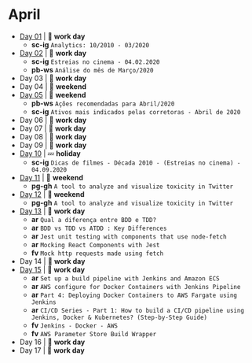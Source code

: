 # April

- [Day 01](04-01-2020.md) | :construction_worker: **work day**
  - **sc-ig** `Analytics: 10/2010 - 03/2020`
- [Day 02](04-02-2020.md) | :construction_worker: **work day**
  - **sc-ig** `Estreias no cinema - 04.02.2020`
  - **pb-ws** `Análise do mês de Março/2020`
- Day 03 | :construction_worker: **work day**
- Day 04 | :sunrise_over_mountains: **weekend**
- [Day 05](04-05-2020.md) | :sunrise_over_mountains: **weekend**
  - **pb-ws** `Ações recomendadas para Abril/2020`
  - **sc-ig** `Ativos mais indicados pelas corretoras - Abril de 2020`
- Day 06 | :construction_worker: **work day**
- Day 07 | :construction_worker: **work day**
- Day 08 | :construction_worker: **work day**
- Day 09 | :construction_worker: **work day**
- [Day 10](04-10-2020.md) | :zzz: **holiday**
  - **sc-ig** `Dicas de filmes - Década 2010 - (Estreias no cinema) - 04.09.2020`
- [Day 11](04-11-2020.md) | :sunrise_over_mountains: **weekend**
  - **pg-gh** `A tool to analyze and visualize toxicity in Twitter`
- [Day 12](04-12-2020.md) | :sunrise_over_mountains: **weekend**
  - **pg-gh** `A tool to analyze and visualize toxicity in Twitter`
- [Day 13](04-13-2020.md) | :construction_worker: **work day**
  - **ar** `Qual a diferença entre BDD e TDD?`
  - **ar** `BDD vs TDD vs ATDD : Key Differences`
  - **ar** `Jest unit testing with components that use node-fetch`
  - **ar** `Mocking React Components with Jest`
  - **fv** `Mock http requests made using fetch`
- Day 14 | :construction_worker: **work day**
- [Day 15](04-15-2020.md) | :construction_worker: **work day**
  - **ar** `Set up a build pipeline with Jenkins and Amazon ECS`
  - **ar** `AWS configure for Docker Containers with Jenkins Pipeline`
  - **ar** `Part 4: Deploying Docker Containers to AWS Fargate using Jenkins`
  - **ar** `CI/CD Series - Part 1: How to build a CI/CD pipeline using Jenkins, Docker & Kubernetes? (Step-by-Step Guide)`
  - **fv** `Jenkins - Docker - AWS`
  - **fv** `AWS Parameter Store Build Wrapper`
- Day 16 | :construction_worker: **work day**
- Day 17 | :construction_worker: **work day**
